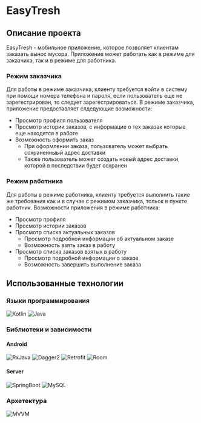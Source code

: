 # EasyTresh
## Описание проекта
EasyTresh - мобильное приложение, которое позволяет клиентам заказать вынос мусора. Приложение может работать как в режиме для заказчика, так и в режиме для работника.
### Режим заказчика
Для работы в режиме заказчика, клиенту требуется войти в систему при помощи номера телефона и пароля, если пользователь еще не зарегестрирован, то следует зарегестрироваться. 
В режиме заказчика, приложение предоставляет слдедующие возможности:
- Просмотр профиля пользователя
- Просмотр истории заказов, с информацие о тех заказах которые еще находятся в работе
- Возможность оформить заказ
    - При оформлении заказа, пользователь может выбрать сохраненныый адрес доставки
    - Также пользователь может создать новый адрес доставки, которой в последствии будет сохранен
### Режим работника
Для работы в режиме работника, клиенту требуется выполнить такие же требования как и в случае с режимом заказчика, тольок в пункте работник.
Возможности приложения в режиме работника:
- Просмотр профиля
- Просмотр истории заказов
- Просмотр списка актуальных заказов
    - Просмотр подробной информации об актуальном заказе
    - Возможность взять заказ в работу
- Просмотр списка заказов взятых в работу
    - Просмотр подробной информации о заказе
    - Возможность завершить выполнение заказа
## Использованные технологии
### Языки программирования
![Kotlin](https://img.shields.io/badge/-Kotlin-0E2336?style=for-the-badge&logo=Kotlin)
![Java](https://img.shields.io/badge/-Java-0E2336?style=for-the-badge&logo=Java)
### Библиотеки и зависимости
#### Android
![RxJava](https://img.shields.io/static/v1?style=plastic&logo=reactivex&label=RxJava&message=version:2.2.21&color=blue)
![Dagger2](https://img.shields.io/static/v1?style=plastic&label=Dagger2&message=version:2.41&color=blue)
![Retrofit](https://img.shields.io/static/v1?style=plastic&label=Retrofit&message=version:2.9.0&color=blue)
![Room](https://img.shields.io/static/v1?style=plastic&label=Room&message=version:2.4.2&color=blue)
#### Server
![SpringBoot](https://img.shields.io/static/v1?style=plastic&logo=springboot&label=Spring+Boot&message=version:2.7.0&color=blue)
![MySQL](https://img.shields.io/static/v1?style=plastic&logo=mysql&label=MySQL&message=version:8.0.29&color=blue)
### Архетектура
![MVVM](https://img.shields.io/static/v1?style=plastic&label=MVVM&message=Model+View+ViewModel+|+Clean+Architecture&color=blue)

